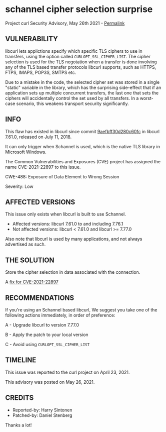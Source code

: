schannel cipher selection surprise
==================================

Project curl Security Advisory, May 26th 2021 -
[Permalink](https://curl.se/docs/CVE-2021-22897.html)

VULNERABILITY
-------------

libcurl lets applictions specify which specific TLS ciphers to use in
transfers, using the option called `CURLOPT_SSL_CIPHER_LIST`. The cipher
selection is used for the TLS negotation when a transfer is done involving any
of the TLS based transfer protocols libcurl supports, such as HTTPS, FTPS,
IMAPS, POP3S, SMTPS etc.

Due to a mistake in the code, the selected cipher set was stored in a single
"static" variable in the library, which has the surprising side-effect that if
an application sets up multiple concurrent transfers, the last one that sets
the ciphers will accidentally control the set used by all transfers. In a
worst-case scenario, this weakens transport security significantly.

INFO
----

This flaw has existed in libcurl since commit
[9aefbff30d280c60fc](https://github.com/curl/curl/commit/9aefbff30d280c60fc)
in libcurl 7.61.0, released on July 11, 2018.

It can only trigger when Schannel is used, which is the native TLS library in
Microsoft Windows.

The Common Vulnerabilities and Exposures (CVE) project has assigned the name
CVE-2021-22897 to this issue.

CWE-488: Exposure of Data Element to Wrong Session

Severity: Low

AFFECTED VERSIONS
-----------------

This issue only exists when libcurl is built to use Schannel.

- Affected versions: libcurl 7.61.0 to and including 7.76.1
- Not affected versions: libcurl < 7.61.0 and libcurl >= 7.77.0

Also note that libcurl is used by many applications, and not always advertised
as such.

THE SOLUTION
------------

Store the cipher selection in data associated with the connection.

A [fix for CVE-2021-22897](https://github.com/curl/curl/commit/bbb71507b7bab52002f9b1e0880bed6a32834511)

RECOMMENDATIONS
--------------

If you're using an Schannel based libcurl, We suggest you take one of the
following actions immediately, in order of preference:

 A - Upgrade libcurl to version 7.77.0

 B - Apply the patch to your local version

 C - Avoid using `CURLOPT_SSL_CIPHER_LIST`

TIMELINE
--------

This issue was reported to the curl project on April 23, 2021.

This advisory was posted on May 26, 2021.

CREDITS
-------

- Reported-by: Harry Sintonen
- Patched-by: Daniel Stenberg

Thanks a lot!
